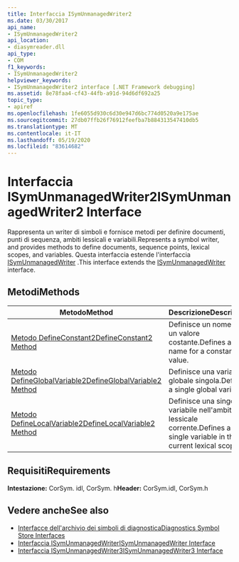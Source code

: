 ```yaml
---
title: Interfaccia ISymUnmanagedWriter2
ms.date: 03/30/2017
api_name:
- ISymUnmanagedWriter2
api_location:
- diasymreader.dll
api_type:
- COM
f1_keywords:
- ISymUnmanagedWriter2
helpviewer_keywords:
- ISymUnmanagedWriter2 interface [.NET Framework debugging]
ms.assetid: 8e78faa4-cf43-44fb-a91d-94d6df692a25
topic_type:
- apiref
ms.openlocfilehash: 1fe6055d930c6d30e947d6bc774d0520a9e175ae
ms.sourcegitcommit: 27db07ffb26f76912feefba7b884313547410db5
ms.translationtype: MT
ms.contentlocale: it-IT
ms.lasthandoff: 05/19/2020
ms.locfileid: "83614682"
---
```

# <a name="isymunmanagedwriter2-interface"></a><span data-ttu-id="34556-102">Interfaccia ISymUnmanagedWriter2</span><span class="sxs-lookup"><span data-stu-id="34556-102">ISymUnmanagedWriter2 Interface</span></span>
<span data-ttu-id="34556-103">Rappresenta un writer di simboli e fornisce metodi per definire documenti, punti di sequenza, ambiti lessicali e variabili.</span><span class="sxs-lookup"><span data-stu-id="34556-103">Represents a symbol writer, and provides methods to define documents, sequence points, lexical scopes, and variables.</span></span> <span data-ttu-id="34556-104">Questa interfaccia estende l'interfaccia [ISymUnmanagedWriter](isymunmanagedwriter-interface.md) .</span><span class="sxs-lookup"><span data-stu-id="34556-104">This interface extends the [ISymUnmanagedWriter](isymunmanagedwriter-interface.md) interface.</span></span>  
  
## <a name="methods"></a><span data-ttu-id="34556-105">Metodi</span><span class="sxs-lookup"><span data-stu-id="34556-105">Methods</span></span>  
  
|<span data-ttu-id="34556-106">Metodo</span><span class="sxs-lookup"><span data-stu-id="34556-106">Method</span></span>|<span data-ttu-id="34556-107">Descrizione</span><span class="sxs-lookup"><span data-stu-id="34556-107">Description</span></span>|  
|------------|-----------------|  
|[<span data-ttu-id="34556-108">Metodo DefineConstant2</span><span class="sxs-lookup"><span data-stu-id="34556-108">DefineConstant2 Method</span></span>](isymunmanagedwriter2-defineconstant2-method.md)|<span data-ttu-id="34556-109">Definisce un nome per un valore costante.</span><span class="sxs-lookup"><span data-stu-id="34556-109">Defines a name for a constant value.</span></span>|  
|[<span data-ttu-id="34556-110">Metodo DefineGlobalVariable2</span><span class="sxs-lookup"><span data-stu-id="34556-110">DefineGlobalVariable2 Method</span></span>](isymunmanagedwriter2-defineglobalvariable2-method.md)|<span data-ttu-id="34556-111">Definisce una variabile globale singola.</span><span class="sxs-lookup"><span data-stu-id="34556-111">Defines a single global variable.</span></span>|  
|[<span data-ttu-id="34556-112">Metodo DefineLocalVariable2</span><span class="sxs-lookup"><span data-stu-id="34556-112">DefineLocalVariable2 Method</span></span>](isymunmanagedwriter2-definelocalvariable2-method.md)|<span data-ttu-id="34556-113">Definisce una singola variabile nell'ambito lessicale corrente.</span><span class="sxs-lookup"><span data-stu-id="34556-113">Defines a single variable in the current lexical scope.</span></span>|  
  
## <a name="requirements"></a><span data-ttu-id="34556-114">Requisiti</span><span class="sxs-lookup"><span data-stu-id="34556-114">Requirements</span></span>  
 <span data-ttu-id="34556-115">**Intestazione:** CorSym. idl, CorSym. h</span><span class="sxs-lookup"><span data-stu-id="34556-115">**Header:** CorSym.idl, CorSym.h</span></span>  
  
## <a name="see-also"></a><span data-ttu-id="34556-116">Vedere anche</span><span class="sxs-lookup"><span data-stu-id="34556-116">See also</span></span>

- [<span data-ttu-id="34556-117">Interfacce dell'archivio dei simboli di diagnostica</span><span class="sxs-lookup"><span data-stu-id="34556-117">Diagnostics Symbol Store Interfaces</span></span>](diagnostics-symbol-store-interfaces.md)
- [<span data-ttu-id="34556-118">Interfaccia ISymUnmanagedWriter</span><span class="sxs-lookup"><span data-stu-id="34556-118">ISymUnmanagedWriter Interface</span></span>](isymunmanagedwriter-interface.md)
- [<span data-ttu-id="34556-119">Interfaccia ISymUnmanagedWriter3</span><span class="sxs-lookup"><span data-stu-id="34556-119">ISymUnmanagedWriter3 Interface</span></span>](isymunmanagedwriter3-interface.md)
